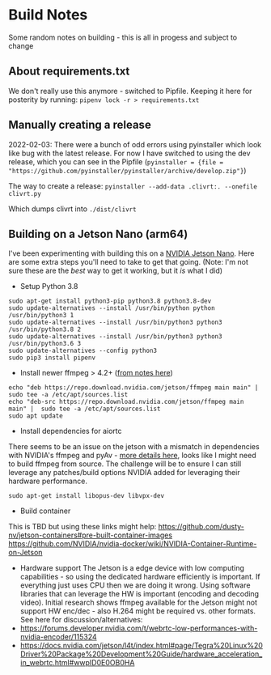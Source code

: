 # Build Notes
Some random notes on building - this is all in progess and subject to change

## About requirements.txt
We don't really use this anymore - switched to Pipfile. Keeping it here for posterity by running:
`pipenv lock -r > requirements.txt`

## Manually creating a release
2022-02-03: There were a bunch of odd errors using pyinstaller which look like bug with the latest release. For now I have switched to using the dev release, which you can see in the Pipfile (`pyinstaller = {file = "https://github.com/pyinstaller/pyinstaller/archive/develop.zip"}`)

The way to create a release:
`pyinstaller --add-data .clivrt:. --onefile clivrt.py`

Which dumps clivrt into `./dist/clivrt`

## Building on a Jetson Nano (arm64)
I've been experimenting with building this on a [NVIDIA Jetson Nano](https://developer.nvidia.com/embedded/jetson-nano-developer-kit). Here are some extra steps you'll need to take to get that going.
(Note: I'm not sure these are the *best* way to get it working, but it *is* what I did)


* Setup Python 3.8
```
sudo apt-get install python3-pip python3.8 python3.8-dev
sudo update-alternatives --install /usr/bin/python python /usr/bin/python3 1
sudo update-alternatives --install /usr/bin/python3 python3 /usr/bin/python3.8 2
sudo update-alternatives --install /usr/bin/python3 python3 /usr/bin/python3.6 3
sudo update-alternatives --config python3
sudo pip3 install pipenv
```
* Install newer ffmpeg > 4.2+ ([from notes here](https://forums.developer.nvidia.com/t/hardware-accelerated-video-playback-with-l4t-ffmpeg/154019))
```
echo "deb https://repo.download.nvidia.com/jetson/ffmpeg main main" |  sudo tee -a /etc/apt/sources.list
echo "deb-src https://repo.download.nvidia.com/jetson/ffmpeg main main" |  sudo tee -a /etc/apt/sources.list
sudo apt update
```

* Install dependencies for aiortc

There seems to be an issue on the jetson with a mismatch in dependencies with NVIDIA's ffmpeg and pyAv - [more details here](https://github.com/PyAV-Org/PyAV/issues/619), looks like I might need to build ffmpeg from source. The challenge will be to ensure I can still leverage any patches/build options NVIDIA added for leveraging their hardware performance.
```
sudo apt-get install libopus-dev libvpx-dev
```

* Build container

This is TBD but using these links might help: https://github.com/dusty-nv/jetson-containers#pre-built-container-images
https://github.com/NVIDIA/nvidia-docker/wiki/NVIDIA-Container-Runtime-on-Jetson


* Hardware support
The Jetson is a edge device with low computing capabilities - so using the dedicated hardware efficiently is important. If everything just uses CPU then we are doing it wrong. Using software libraries that can leverage the HW is important (encoding and decoding video). Initial research shows ffmpeg available for the Jetson might not support HW enc/dec - also H.264 might be required vs. other formats. See here for discussion/alternatives: 
* https://forums.developer.nvidia.com/t/webrtc-low-performances-with-nvidia-encoder/115324
* https://docs.nvidia.com/jetson/l4t/index.html#page/Tegra%20Linux%20Driver%20Package%20Development%20Guide/hardware_acceleration_in_webrtc.html#wwpID0E0OB0HA
